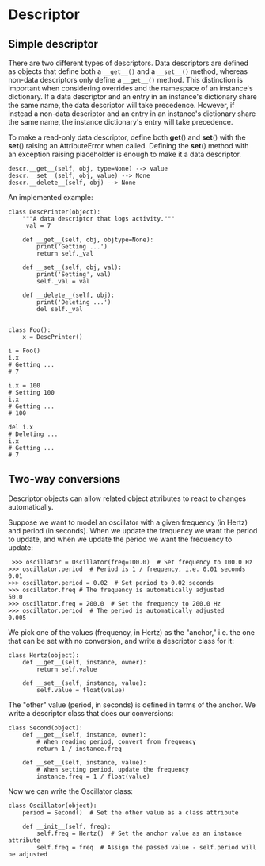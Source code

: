 # Descriptor




## Simple descriptor


There are two different types of descriptors. Data descriptors are defined as objects that define both a `__get__()` and a `__set__()` method, whereas non-data descriptors only define a `__get__()` method. This distinction is important when considering overrides and the namespace of an instance's dictionary. If a data descriptor and an entry in an instance's dictionary share the same name, the data descriptor will take precedence. However, if instead a non-data descriptor and an entry in an instance's dictionary share the same name, the instance dictionary's entry will take precedence.

To make a read-only data descriptor, define both **get**() and **set**() with the **set**() raising an AttributeError when called. Defining the **set**() method with an exception raising placeholder is enough to make it a data descriptor.

```
descr.__get__(self, obj, type=None) --> value
descr.__set__(self, obj, value) --> None
descr.__delete__(self, obj) --> None

```

An implemented example:

```
class DescPrinter(object):
    """A data descriptor that logs activity."""
    _val = 7
    
    def __get__(self, obj, objtype=None):
        print('Getting ...')
        return self._val

    def __set__(self, obj, val):
        print('Setting', val)
        self._val = val
    
    def __delete__(self, obj):
        print('Deleting ...')
        del self._val


class Foo():
    x = DescPrinter()       

i = Foo()
i.x
# Getting ...
# 7

i.x = 100
# Setting 100
i.x
# Getting ...
# 100

del i.x
# Deleting ...
i.x
# Getting ...
# 7

```



## Two-way conversions


Descriptor objects can allow related object attributes to react to changes automatically.

Suppose we want to model an oscillator with a given frequency (in Hertz) and period (in seconds). When we update the frequency we want the period to update, and when we update the period we want the frequency to update:

```
 >>> oscillator = Oscillator(freq=100.0)  # Set frequency to 100.0 Hz
>>> oscillator.period  # Period is 1 / frequency, i.e. 0.01 seconds
0.01
>>> oscillator.period = 0.02  # Set period to 0.02 seconds
>>> oscillator.freq # The frequency is automatically adjusted
50.0
>>> oscillator.freq = 200.0  # Set the frequency to 200.0 Hz
>>> oscillator.period  # The period is automatically adjusted
0.005

```

We pick one of the values (frequency, in Hertz) as the "anchor," i.e. the one that can be set with no conversion, and write a descriptor class for it:

```
class Hertz(object):
    def __get__(self, instance, owner):
        return self.value

    def __set__(self, instance, value):
        self.value = float(value)

```

The "other" value (period, in seconds) is defined in terms of the anchor. We write a descriptor class that does our conversions:

```
class Second(object):
    def __get__(self, instance, owner):
        # When reading period, convert from frequency
        return 1 / instance.freq
    
    def __set__(self, instance, value):
        # When setting period, update the frequency
        instance.freq = 1 / float(value)

```

Now we can write the Oscillator class:

```
class Oscillator(object):
    period = Second()  # Set the other value as a class attribute

    def __init__(self, freq):
        self.freq = Hertz()  # Set the anchor value as an instance attribute
        self.freq = freq  # Assign the passed value - self.period will be adjusted

```

